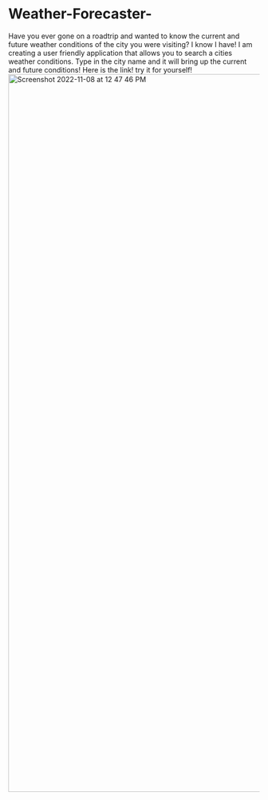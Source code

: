 # Weather-Forecaster- 

Have you ever gone on a roadtrip and wanted to know the current and future weather conditions of the city you were visiting? I know I have! I am creating a user friendly application that allows you to search a cities weather conditions. Type in the city name and it will bring up the current and future conditions! Here is the link! try it for yourself! 
<img width="1440" alt="Screenshot 2022-11-08 at 12 47 46 PM" src="https://user-images.githubusercontent.com/110508944/200649970-38a9fc1e-00b4-4239-936b-3cf8c3b74eef.png">
